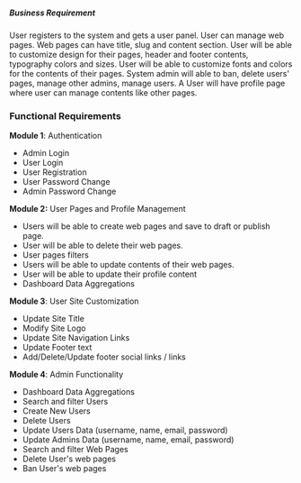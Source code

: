 ##### Business Requirement
User registers to the system and gets a user panel. User can manage web pages. Web pages can have title, slug and content section. User will be able to customize design for their pages, header and footer contents, typography colors and sizes. User will be able to customize fonts and colors for the contents of their pages. System admin will able to ban, delete users' pages, manage other admins, manage users. A User will have profile page where user can manage contents like other pages. 


### **Functional Requirements**
**Module 1**: Authentication

- Admin Login
- User Login
- User Registration
- User Password Change
- Admin Password Change


**Module 2:** User Pages and Profile Management

- Users will be able to create web pages and save to draft or publish page.
- User will be able to delete their web pages.
- User pages filters
- Users will be able to update contents of their web pages.
- User will be able to update their profile content
- Dashboard Data Aggregations


**Module 3**:  User Site Customization  

- Update Site Title
- Modify Site Logo
- Update Site Navigation Links
- Update Footer text
- Add/Delete/Update footer social links / links


**Module 4**: Admin Functionality

- Dashboard Data Aggregations
- Search and filter Users
- Create New Users
- Delete Users
- Update Users Data (username, name, email, password)
- Update Admins Data (username, name, email, password)
- Search and filter Web Pages
- Delete User's web pages
- Ban User's web pages

